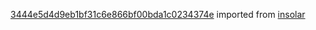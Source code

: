 [3444e5d4d9eb1bf31c6e866bf00bda1c0234374e](https://github.com/insolar/insolar/commit/3444e5d4d9eb1bf31c6e866bf00bda1c0234374e) imported from [insolar](https://github.com/insolar/insolar)
